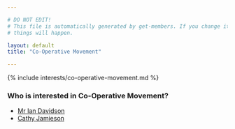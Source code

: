 ```yaml
---

# DO NOT EDIT!
# This file is automatically generated by get-members. If you change it, bad
# things will happen.

layout: default
title: "Co-Operative Movement"

---
```


{% include interests/co-operative-movement.md %}

### Who is interested in Co-Operative Movement?


* [Mr Ian Davidson](../members/mr-ian-davidson.html)
* [Cathy Jamieson](../members/cathy-jamieson.html)
